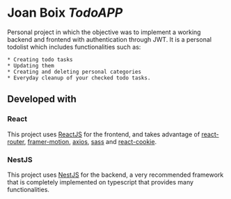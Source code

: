# Joan Boix _TodoAPP_

Personal project in which the objective was to implement a working backend and frontend with authentication through JWT.
It is a personal todolist which includes functionalities such as:

    * Creating todo tasks
    * Updating them
    * Creating and deleting personal categories
    * Everyday cleanup of your checked todo tasks.

## Developed with

### React

This project uses [ReactJS](https://es.reactjs.org/) for the frontend, and takes advantage of [react-router](https://github.com/ReactTraining/react-router),
[framer-motion](https://github.com/framer/motion), [axios](https://github.com/axios/axios), [sass](https://sass-lang.com/) and
[react-cookie](https://www.npmjs.com/package/react-cookie).

### NestJS

This project uses [NestJS](https://nestjs.com/) for the backend, a very recommended framework that is completely implemented on typescript that provides
many functionalities.